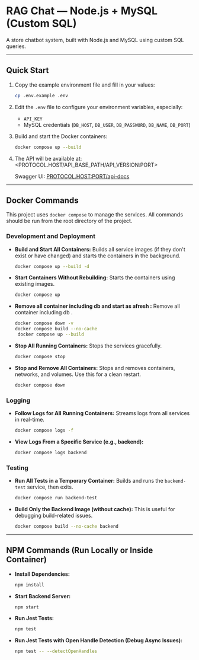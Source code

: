 # RAG Chat — Node.js + MySQL (Custom SQL)

A store chatbot system, built with Node.js and MySQL using custom SQL queries.

---

## Quick Start

1. Copy the example environment file and fill in your values:

    ```bash
    cp .env.example .env
    ```

2. Edit the `.env` file to configure your environment variables, especially:

    * `API_KEY`
    * MySQL credentials (`DB_HOST`, `DB_USER`, `DB_PASSWORD`, `DB_NAME`, `DB_PORT`)

3. Build and start the Docker containers:

    ```bash
    docker compose up --build
    ```

4. The API will be available at:
    <PROTOCOL.HOST/API_BASE_PATH/API_VERSION:PORT>

    Swagger UI:
    <PROTOCOL.HOST:PORT/api-docs>

---

## Docker Commands

This project uses `docker compose` to manage the services. All commands should be run from the root directory of the project.

### Development and Deployment

* **Build and Start All Containers:** Builds all service images (if they don't exist or have changed) and starts the containers in the background.

    ```bash
    docker compose up --build -d
    ```

* **Start Containers Without Rebuilding:** Starts the containers using existing images.

    ```bash
    docker compose up
    ```

* **Remove all container including db and start as afresh :** Remove all container including db .

    ```bash
    docker compose down -v
    docker compose build --no-cache
     docker compose up --build
    ```

* **Stop All Running Containers:** Stops the services gracefully.

    ```bash
    docker compose stop
    ```

* **Stop and Remove All Containers:** Stops and removes containers, networks, and volumes. Use this for a clean restart.

    ```bash
    docker compose down
    ```

### Logging

* **Follow Logs for All Running Containers:** Streams logs from all services in real-time.

    ```bash
    docker compose logs -f
    ```

* **View Logs From a Specific Service (e.g., backend):**

    ```bash
    docker compose logs backend
    ```

### Testing

* **Run All Tests in a Temporary Container:** Builds and runs the `backend-test` service, then exits.

    ```bash
    docker compose run backend-test
    ```

* **Build Only the Backend Image (without cache):** This is useful for debugging build-related issues.

    ```bash
    docker compose build --no-cache backend
    ```

---

## NPM Commands (Run Locally or Inside Container)

* **Install Dependencies:**

    ```bash
    npm install
    ```

* **Start Backend Server:**

    ```bash
    npm start
    ```

* **Run Jest Tests:**

    ```bash
    npm test
    ```

* **Run Jest Tests with Open Handle Detection (Debug Async Issues):**

    ```bash
    npm test -- --detectOpenHandles
    ```
